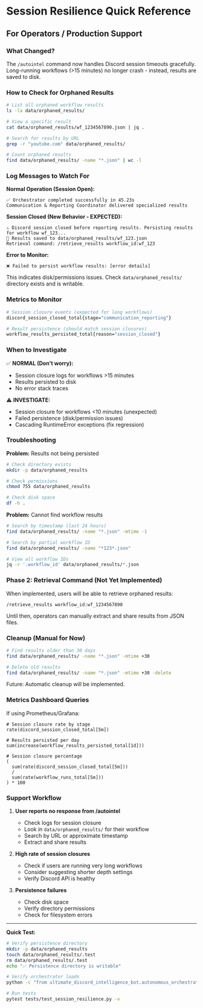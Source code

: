 # Session Resilience Quick Reference

## For Operators / Production Support

### What Changed?

The `/autointel` command now handles Discord session timeouts gracefully. Long-running workflows (>15 minutes) no longer crash - instead, results are saved to disk.

### How to Check for Orphaned Results

```bash
# List all orphaned workflow results
ls -la data/orphaned_results/

# View a specific result
cat data/orphaned_results/wf_1234567890.json | jq .

# Search for results by URL
grep -r "youtube.com" data/orphaned_results/

# Count orphaned results
find data/orphaned_results/ -name "*.json" | wc -l
```

### Log Messages to Watch For

**Normal Operation (Session Open):**

```
✅ Orchestrator completed successfully in 45.23s
Communication & Reporting Coordinator delivered specialized results
```

**Session Closed (New Behavior - EXPECTED):**

```
⚠️ Discord session closed before reporting results. Persisting results for workflow wf_123...
📁 Results saved to data/orphaned_results/wf_123.json
Retrieval command: /retrieve_results workflow_id:wf_123
```

**Error to Monitor:**

```
❌ Failed to persist workflow results: [error details]
```

This indicates disk/permissions issues. Check `data/orphaned_results/` directory exists and is writable.

### Metrics to Monitor

```bash
# Session closure events (expected for long workflows)
discord_session_closed_total{stage="communication_reporting"}

# Result persistence (should match session closures)
workflow_results_persisted_total{reason="session_closed"}
```

### When to Investigate

✅ **NORMAL (Don't worry):**

- Session closure logs for workflows >15 minutes
- Results persisted to disk
- No error stack traces

⚠️ **INVESTIGATE:**

- Session closure for workflows <10 minutes (unexpected)
- Failed persistence (disk/permission issues)
- Cascading RuntimeError exceptions (fix regression)

### Troubleshooting

**Problem:** Results not being persisted

```bash
# Check directory exists
mkdir -p data/orphaned_results

# Check permissions
chmod 755 data/orphaned_results

# Check disk space
df -h .
```

**Problem:** Cannot find workflow results

```bash
# Search by timestamp (last 24 hours)
find data/orphaned_results/ -name "*.json" -mtime -1

# Search by partial workflow ID
find data/orphaned_results/ -name "*123*.json"

# View all workflow IDs
jq -r '.workflow_id' data/orphaned_results/*.json
```

### Phase 2: Retrieval Command (Not Yet Implemented)

When implemented, users will be able to retrieve orphaned results:

```
/retrieve_results workflow_id:wf_1234567890
```

Until then, operators can manually extract and share results from JSON files.

### Cleanup (Manual for Now)

```bash
# Find results older than 30 days
find data/orphaned_results/ -name "*.json" -mtime +30

# Delete old results
find data/orphaned_results/ -name "*.json" -mtime +30 -delete
```

Future: Automatic cleanup will be implemented.

### Metrics Dashboard Queries

If using Prometheus/Grafana:

```promql
# Session closure rate by stage
rate(discord_session_closed_total[5m])

# Results persisted per day
sum(increase(workflow_results_persisted_total[1d]))

# Session closure percentage
(
  sum(rate(discord_session_closed_total[5m]))
  /
  sum(rate(workflow_runs_total[5m]))
) * 100
```

### Support Workflow

1. **User reports no response from /autointel**
   - Check logs for session closure
   - Look in `data/orphaned_results/` for their workflow
   - Search by URL or approximate timestamp
   - Extract and share results

2. **High rate of session closures**
   - Check if users are running very long workflows
   - Consider suggesting shorter depth settings
   - Verify Discord API is healthy

3. **Persistence failures**
   - Check disk space
   - Verify directory permissions
   - Check for filesystem errors

---

**Quick Test:**

```bash
# Verify persistence directory
mkdir -p data/orphaned_results
touch data/orphaned_results/.test
rm data/orphaned_results/.test
echo "✅ Persistence directory is writable"

# Verify orchestrator loads
python -c "from ultimate_discord_intelligence_bot.autonomous_orchestrator import AutonomousIntelligenceOrchestrator; print('✅ Orchestrator loads successfully')"

# Run tests
pytest tests/test_session_resilience.py -v
```
